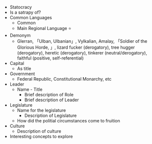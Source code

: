 - Statocracy
- Is a satrapy of?
- Common Languages
	- Common
	- Main Regional Language ⭐
- Demonym
	- Glerran, 「Ulban, Ulbanian」, Vylkalian, Amalay, 「Soldier of the Glorious Horde, 」, lizard fucker (derogatory), tree hugger (derogatory), heretic (derogatory), tinkerer (neutral/derogatory), faithful (positive, self-referential)
- Capital
	- As title
- Government
	- Federal Republic, Constitutional Monarchy, etc
- Leader
	- Name - Title
		- Brief description of Role
		- Brief description of Leader
- Legislature
	- Name for the legislature
		- Description of Legislature
	- How did the politial circumstances come to fruition
- Culture
	- Description of culture
- Interesting concepts to explore